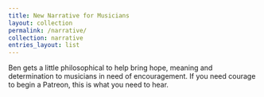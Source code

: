 ```yaml
---
title: New Narrative for Musicians
layout: collection
permalink: /narrative/
collection: narrative
entries_layout: list
---
```

Ben gets a little philosophical to help bring hope, meaning and determination to musicians in need of encouragement. If you need courage to begin a Patreon, this is what you need to hear.